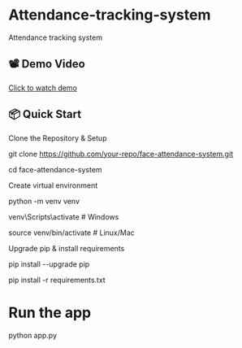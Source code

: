 # Attendance-tracking-system
Attendance tracking system

## 📽 Demo Video

[Click to watch demo](Attendance_system.mp4)

## 📦 Quick Start
Clone the Repository & Setup

git clone https://github.com/your-repo/face-attendance-system.git

cd face-attendance-system

Create virtual environment

python -m venv venv

venv\Scripts\activate   # Windows

source venv/bin/activate  # Linux/Mac

Upgrade pip & install requirements

pip install --upgrade pip

pip install -r requirements.txt

# Run the app
python app.py
